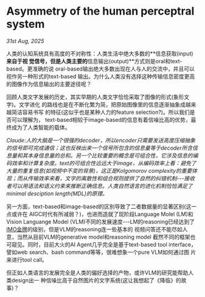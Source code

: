# Asymmetry of the human perceptral system
*31st Aug, 2025*

人类的认知系统具有高度的不对称性：人类生活中绝大多数的**信息获取(input)**来自于视
觉信号，但是人类主要的**信息输出(output)**方式则是oral和text-based。更准确的说
oral-based输出绝大多数出现在人与人的交流中，并且可以视作另一种形式的text-based
输出。为什么人类没有选择这种传输信息密度更高的图像作为信息输出的主要途径呢？

回顾人类文字发展的历史，其实早期的人类文字恰恰采取了图像的形式(象形文字)。文字进化
的路线也是在不断化繁为简，把原始图像里的信息逐渐抽象成越来越简洁容易书写
的特征(这似乎也是某种人力的feature selection?)。所以我们是否可以理解为，
text-based相较于image-based的信息有着信噪比高的优势，最终成为了人类智能的载体。

*Claude:人的大脑是一个很强的decoder，所以encoder只需要发送高度压缩抽象的信号即可完成通信；这也反映出来一个信号所包含的信息量等于decoder所含信息量和其本身信息量的总和。另一个比较重要的概念是可组合性，它涉及信息的编码效率和计算复杂度。text的可组合性远远大于image，从编码效率上看：避免了大量的重复信息(如视频中不变的背景)，这正是Kolgomorov complexity的重要体现；而从传输效率来看，文字的离散性和组合规则提供了自然的纠错机制---接收者可以用语法和语义约束来推断正确信息。人类自然语言的进化机制恰恰满足了minimal desciption length(MDL)的原理。*

另一方面，text-based和image-based的区别导致了二者数据量的显著区别(这一点或许在
AIGC时代有所减弱？)，也进而造就了现阶段Language Molel (LM)和Vision
Languange Model (VLM)不同的发展速度---LM的reasoning已经达到了
[IMO金牌](https://arxiv.org/abs/2507.15855)的级别，但是VLM的reasoning连一些基本的
视频问答还不能尽如人意，当然从目前VLM的generative model和reasoning model
截然不同的框架也可窥见。同时，目前大火的AI Agent几乎完全是基于text-based tool
interface，譬如web search、bash command等等，很难想象一个pure VLM如何通过图
片来进行tool call。

但正如人类语言的发展完全是人类的偏好选择的产物，或许VLM的研究能帮助人类design出一
种信噪比高于自然图片的文字系统(这让我想起了《降临》的故事)？
